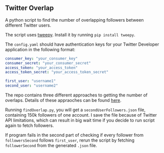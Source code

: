 Twitter Overlap
---
A python script to find the number of overlapping followers between different Twitter users. 
 
The script uses [tweepy](https://github.com/tweepy/tweepy). Install it by running
`pip install tweepy`.

The `config.yaml` should have authentication keys for your Twitter Developer application in the following format:
```yaml
consumer_key: "your_consumer_key"
consumer_secret: "your_consumer_secret"
access_token: "your_access_token"
access_token_secret: "your_access_token_secret"

first_user: "username1"
second_user: "username2"
```

The repo contains three different approaches to getting the number of overlaps. Details of these appraoches can be found [here](https://docs.google.com/presentation/d/1O3CEgcAUOC1-aQjZ77A3QbBT_meE4uO_xgbYJGdr9Ns/edit?usp=sharing). 

Running `findOverlap.py`, you will get a `secondUserFollowers.json` file, containing 150k followers of one account. I save the file because of Twitter API limitations, which can result in big wait time if you decide to run script again to fetch followers.

If program fails in the second part of checking if every follower from `followersSecond` follows `first_user`, rerun the script by fetching `followerSecond` from the generated `.json` file. 
